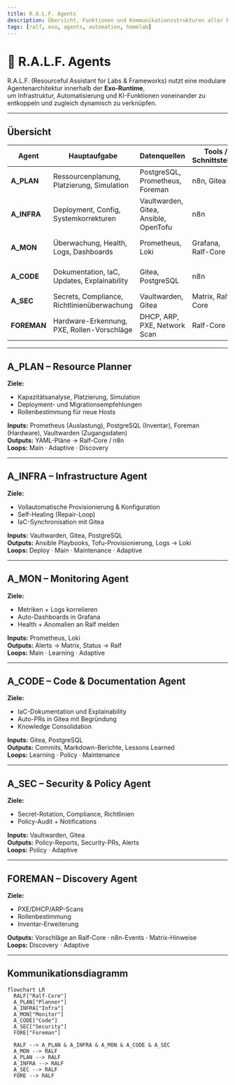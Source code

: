 ```yaml
---
title: R.A.L.F. Agents
description: Übersicht, Funktionen und Kommunikationsstrukturen aller Ralf-Agenten in der Exo-Runtime.
tags: [ralf, exo, agents, automation, homelab]
---
```


# 🧠 R.A.L.F. Agents

R.A.L.F. (Resourceful Assistant for Labs & Frameworks) nutzt eine modulare Agentenarchitektur innerhalb der **Exo-Runtime**,  
um Infrastruktur, Automatisierung und KI-Funktionen voneinander zu entkoppeln und zugleich dynamisch zu verknüpfen.

---

## Übersicht

| Agent | Hauptaufgabe | Datenquellen | Tools / Schnittstellen | Loops / Flows | Status |
|--------|---------------|---------------|-------------------------|----------------|---------|
| **A_PLAN** | Ressourcenplanung, Platzierung, Simulation | PostgreSQL, Prometheus, Foreman | n8n, Gitea | Main, Adaptive, Discovery | ✅ |
| **A_INFRA** | Deployment, Config, Systemkorrekturen | Vaultwarden, Gitea, Ansible, OpenTofu | n8n | Main, Deploy, Maintenance, Adaptive | ✅ |
| **A_MON** | Überwachung, Health, Logs, Dashboards | Prometheus, Loki | Grafana, Ralf-Core | Main, Adaptive, Learning | ✅ |
| **A_CODE** | Dokumentation, IaC, Updates, Explainability | Gitea, PostgreSQL | n8n | Learning, Maintenance, Policy | ✅ |
| **A_SEC** | Secrets, Compliance, Richtlinienüberwachung | Vaultwarden, Gitea | Matrix, Ralf-Core | Policy, Adaptive | ✅ |
| **FOREMAN** | Hardware-Erkennung, PXE, Rollen-Vorschläge | DHCP, ARP, PXE, Network Scan | Ralf-Core | Discovery, Adaptive | ✅ |

---

## A_PLAN – Resource Planner

**Ziele:**
- Kapazitätsanalyse, Platzierung, Simulation  
- Deployment- und Migrationsempfehlungen  
- Rollenbestimmung für neue Hosts

**Inputs:** Prometheus (Auslastung), PostgreSQL (Inventar), Foreman (Hardware), Vaultwarden (Zugangsdaten)  
**Outputs:** YAML-Pläne → Ralf-Core / n8n  
**Loops:** Main · Adaptive · Discovery

---

## A_INFRA – Infrastructure Agent

**Ziele:**
- Vollautomatische Provisionierung & Konfiguration  
- Self-Healing (Repair-Loop)  
- IaC-Synchronisation mit Gitea

**Inputs:** Vaultwarden, Gitea, PostgreSQL  
**Outputs:** Ansible Playbooks, Tofu-Provisionierung, Logs → Loki  
**Loops:** Deploy · Main · Maintenance · Adaptive

---

## A_MON – Monitoring Agent

**Ziele:**  
- Metriken + Logs korrelieren  
- Auto-Dashboards in Grafana  
- Health + Anomalien an Ralf melden  

**Inputs:** Prometheus, Loki  
**Outputs:** Alerts → Matrix, Status → Ralf  
**Loops:** Main · Learning · Adaptive

---

## A_CODE – Code & Documentation Agent

**Ziele:**  
- IaC-Dokumentation und Explainability  
- Auto-PRs in Gitea mit Begründung  
- Knowledge Consolidation  

**Inputs:** Gitea, PostgreSQL  
**Outputs:** Commits, Markdown-Berichte, Lessons Learned  
**Loops:** Learning · Policy · Maintenance

---

## A_SEC – Security & Policy Agent

**Ziele:**  
- Secret-Rotation, Compliance, Richtlinien  
- Policy-Audit + Notifications  

**Inputs:** Vaultwarden, Gitea  
**Outputs:** Policy-Reports, Security-PRs, Alerts  
**Loops:** Policy · Adaptive

---

## FOREMAN – Discovery Agent

**Ziele:**  
- PXE/DHCP/ARP-Scans  
- Rollenbestimmung  
- Inventar-Erweiterung  

**Outputs:** Vorschläge an Ralf-Core · n8n-Events · Matrix-Hinweise  
**Loops:** Discovery · Adaptive

---

## Kommunikationsdiagramm

```mermaid
flowchart LR
  RALF["Ralf-Core"]
  A_PLAN["Planner"]
  A_INFRA["Infra"]
  A_MON["Monitor"]
  A_CODE["Code"]
  A_SEC["Security"]
  FORE["Foreman"]

  RALF --> A_PLAN & A_INFRA & A_MON & A_CODE & A_SEC
  A_MON --> RALF
  A_PLAN --> RALF
  A_INFRA --> RALF
  A_SEC --> RALF
  FORE --> RALF
